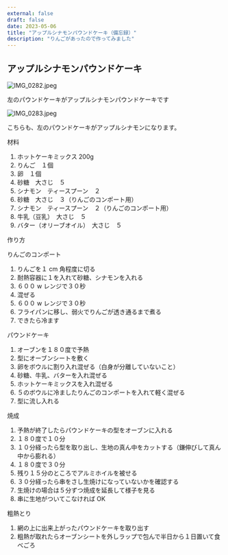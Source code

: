 ```yaml
---
external: false
draft: false
date: 2023-05-06
title: "アップルシナモンパウンドケーキ（備忘録）"
description: "りんごがあったので作ってみました"
---
```


## アップルシナモンパウンドケーキ

![IMG_0282.jpeg](/images/IMG_0282.jpeg)

左のパウンドケーキがアップルシナモンパウンドケーキです

![IMG_0283.jpeg](/images/IMG_0283.jpeg)

こちらも、左のパウンドケーキがアップルシナモンになります。

材料

1. ホットケーキミックス 200g
2. りんご　１個
3. 卵　１個
4. 砂糖　大さじ　５
5. シナモン　ティースプーン　２
6. 砂糖　大さじ　３（りんごのコンポート用）
7. シナモン　ティースプーン　２（りんごのコンポート用）
8. 牛乳（豆乳）　大さじ　５
9. バター（オリーブオイル）　大さじ　５

作り方

りんごのコンポート

1. りんごを１ cm 角程度に切る
2. 耐熱容器に１を入れて砂糖、シナモンを入れる
3. ６００ w レンジで３０秒
4. 混ぜる
5. ６００ w レンジで３０秒
6. フライパンに移し、弱火でりんごが透き通るまで煮る
7. できたら冷ます

パウンドケーキ

1. オーブンを１８０度で予熱
2. 型にオーブンシートを敷く
3. 卵をボウルに割り入れ混ぜる（白身が分離していないこと）
4. 砂糖、牛乳、バターを入れ混ぜる
5. ホットケーキミックスを入れ混ぜる
6. ５のボウルに冷ましたりんごのコンポートを入れて軽く混ぜる
7. 型に流し入れる

焼成

1. 予熱が終了したらパウンドケーキの型をオーブンに入れる
2. １８０度で１０分
3. １０分経ったら型を取り出し、生地の真ん中をカットする（鎌伸びして真ん中から膨れる）
4. １８０度で３０分
5. 残り１５分のところでアルミホイルを被せる
6. ３０分経ったら串をさし生焼けになっていないかを確認する
7. 生焼けの場合は５分ずつ焼成を延長して様子を見る
8. 串に生地がついてこなければ OK

粗熱とり

1. 網の上に出来上がったパウンドケーキを取り出す
2. 粗熱が取れたらオーブンシートを外しラップで包んで半日から１日置いて食べごろ
